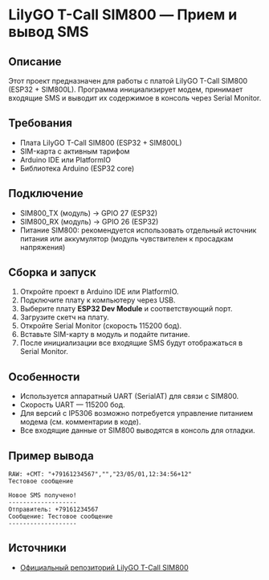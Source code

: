 # LilyGO T-Call SIM800 — Прием и вывод SMS

## Описание

Этот проект предназначен для работы с платой LilyGO T-Call SIM800 (ESP32 + SIM800L). Программа инициализирует модем, принимает входящие SMS и выводит их содержимое в консоль через Serial Monitor.

## Требования

-   Плата LilyGO T-Call SIM800 (ESP32 + SIM800L)
-   SIM-карта с активным тарифом
-   Arduino IDE или PlatformIO
-   Библиотека Arduino (ESP32 core)

## Подключение

-   SIM800_TX (модуль) → GPIO 27 (ESP32)
-   SIM800_RX (модуль) → GPIO 26 (ESP32)
-   Питание SIM800: рекомендуется использовать отдельный источник питания или аккумулятор (модуль чувствителен к просадкам напряжения)

## Сборка и запуск

1. Откройте проект в Arduino IDE или PlatformIO.
2. Подключите плату к компьютеру через USB.
3. Выберите плату **ESP32 Dev Module** и соответствующий порт.
4. Загрузите скетч на плату.
5. Откройте Serial Monitor (скорость 115200 бод).
6. Вставьте SIM-карту в модуль и подайте питание.
7. После инициализации все входящие SMS будут отображаться в Serial Monitor.

## Особенности

-   Используется аппаратный UART (SerialAT) для связи с SIM800.
-   Скорость UART — 115200 бод.
-   Для версий с IP5306 возможно потребуется управление питанием модема (см. комментарии в коде).
-   Все входящие данные от SIM800 выводятся в консоль для отладки.

## Пример вывода

```
RAW: +CMT: "+79161234567","","23/05/01,12:34:56+12"
Тестовое сообщение

Новое SMS получено!
-------------------
Отправитель: +79161234567
Сообщение: Тестовое сообщение
-------------------
```

## Источники

-   [Официальный репозиторий LilyGO T-Call SIM800](https://github.com/Xinyuan-LilyGO/LilyGo-T-Call-SIM800)
